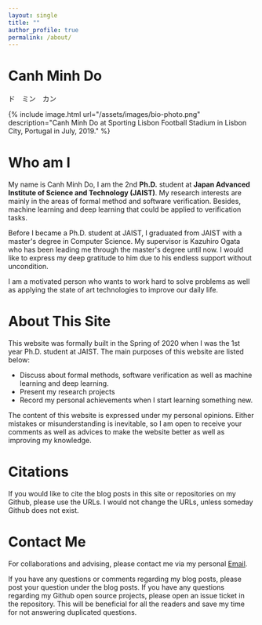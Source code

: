 ```yaml
---
layout: single
title: ""
author_profile: true
permalink: /about/
---
```

# Canh Minh Do
ド　ミン　カン
<!-- ![Canh Minh Do at Sporting Lisbon Football Stadium in Lisbon City, Portugal](/assets/images/bio-photo.png) -->
{% include image.html url="/assets/images/bio-photo.png" description="Canh Minh Do at Sporting Lisbon Football Stadium in Lisbon City, Portugal in July, 2019." %}

# Who am I

My name is Canh Minh Do, I am the 2nd **Ph.D.** student at **Japan Advanced Institute of Science
and Technology (JAIST)**. My research interests are mainly in the areas of formal method
and software verification. Besides, machine learning and deep learning that could be
applied to verification tasks.

Before I became a Ph.D. student at JAIST, I graduated from JAIST with a master's degree
in Computer Science. My supervisor is Kazuhiro Ogata who has been leading me through
the master's degree until now. I would like to express my deep gratitude to him due to
his endless support without uncondition.

I am a motivated person who wants to work hard to solve problems as well as applying the
state of art technologies to improve our daily life.

# About This Site
This website was formally built in the Spring of 2020 when I was the 1st year Ph.D. student
at JAIST. The main purposes of this website are listed below:
* Discuss about formal methods, software verification as well as machine learning and deep learning.
* Present my research projects
* Record my personal achievements when I start learning something new.

The content of this website is expressed under my personal opinions. Either mistakes or misunderstanding is inevitable, so I am open to receive your comments as well as advices to make the website better as well as improving my knowledge.

# Citations
If you would like to cite the blog posts in this site or repositories on my Github,
please use the URLs. I would not change the URLs, unless someday Github does not exist.

# Contact Me

For collaborations and advising, please contact me via my personal [Email](mailto:minhcanh99@gmail.com).

If you have any questions or comments regarding my blog posts, please post your question under the blog
posts. If you have any questions regarding my Github open source projects, please open an issue ticket in
the repository. This will be beneficial for all the readers and save my time for not answering duplicated
questions.
